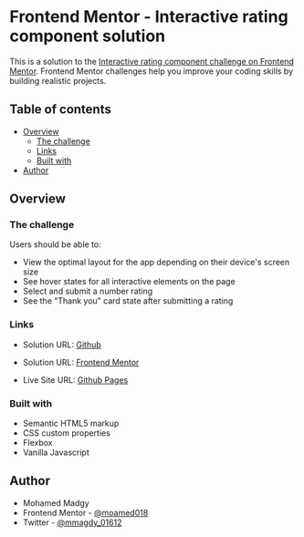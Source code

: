 # Frontend Mentor - Interactive rating component solution

This is a solution to the [Interactive rating component challenge on Frontend Mentor](https://www.frontendmentor.io/challenges/interactive-rating-component-koxpeBUmI). Frontend Mentor challenges help you improve your coding skills by building realistic projects. 

## Table of contents

- [Overview](#overview)
  - [The challenge](#the-challenge)
  - [Links](#links)
  - [Built with](#built-with)
- [Author](#author)


## Overview

### The challenge

Users should be able to:

- View the optimal layout for the app depending on their device's screen size
- See hover states for all interactive elements on the page
- Select and submit a number rating
- See the "Thank you" card state after submitting a rating

### Links

- Solution URL: [Github](https://github.com/moamed018/Frontend-Mentor-Interactive-rating-component)

- Solution URL: [Frontend Mentor](https://www.frontendmentor.io/solutions/interactive-rating-component-using-html-css-and-js-O-oYsIw03M)

- Live Site URL: [Github Pages](https://moamed018.github.io/Frontend-Mentor-Interactive-rating-component/)


### Built with

- Semantic HTML5 markup
- CSS custom properties
- Flexbox
- Vanilla Javascript


## Author

- Mohamed Madgy
- Frontend Mentor - [@moamed018](https://www.frontendmentor.io/profile/moamed018)
- Twitter - [@mmagdy_01612](https://twitter.com/mmagdy_01612)